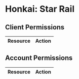 # Honkai: Star Rail


## Client Permissions
| Resource | Action |
| -------- | ------ |

## Account Permissions
| Resource | Action |
| -------- | ------ |

